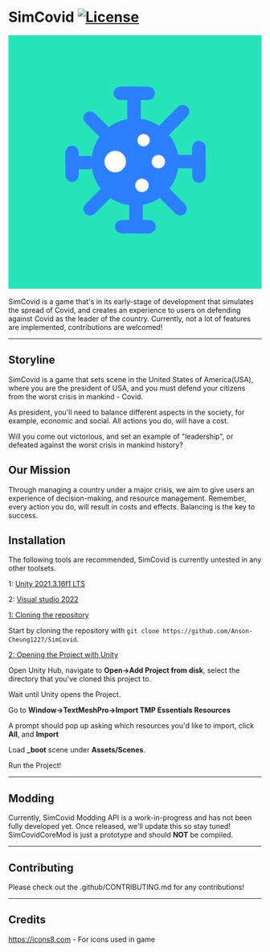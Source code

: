 # SimCovid [![License](https://img.shields.io/badge/License-Apache_2.0-blue.svg)](https://opensource.org/licenses/Apache-2.0)

![](https://github.com/Anson-Cheung1227/SimCovid/blob/dev/docs/SimCovid.png)

SimCovid is a game that's in its early-stage of development that simulates the spread of Covid, and creates an experience to users on defending against Covid as the leader of the country. Currently, not a lot of features are implemented, contributions are welcomed!

***

## Storyline

SimCovid is a game that sets scene in the United States of America(USA), where you are the president of USA, and you must defend your citizens from the worst crisis in mankind - Covid. 

As president, you'll need to balance different aspects in the society, for example, economic and social. All actions you do, will have a cost.

Will you come out victorious, and set an example of "leadership", or defeated against the worst crisis in mankind history?

## Our Mission

Through managing a country under a major crisis, we aim to give users an experience of decision-making, and resource management. Remember, every action you do, will result in costs and effects. Balancing is the key to success. 

## Installation
The following tools are recommended, SimCovid is currently untested in any other toolsets.

1: [Unity 2021.3.16f1 LTS](https://unity.com/releases/editor/whats-new/2021.3.16)

2: [Visual studio 2022](https://visualstudio.microsoft.com/vs/)

<ins>1: Cloning the repository</ins>

Start by cloning the repository with `git clone https://github.com/Anson-Cheung1227/SimCovid`.

<ins>2: Opening the Project with Unity</ins>

Open Unity Hub, navigate to  **Open->Add Project from disk**, select the directory that you've cloned this project to. 

Wait until Unity opens the Project.

Go to **Window->TextMeshPro->Import TMP Essentials Resources**

A prompt should pop up asking which resources you'd like to import, click **All**, and **Import**

Load **_boot** scene under **Assets/Scenes**.

Run the Project!
***
## Modding

Currently, SimCovid Modding API is a work-in-progress and has not been fully developed yet. Once released, we'll update this so stay tuned!
SimCovidCoreMod is just a prototype and should **NOT** be compiled.

***
## Contributing

Please check out the .github/CONTRIBUTING.md for any contributions!

***

## Credits
https://icons8.com - For icons used in game

